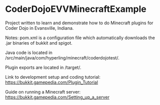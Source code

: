 # CoderDojoEVVMinecraftExample
Project written to learn and demonstrate how to do Minecraft plugins for Coder Dojo in Evansville, Indiana.

Notes:
pom.xml is a configuration file which automatically downloads the .jar binaries of bukkit and spigot.

Java code is located in /src/main/java/com/hyperling/minecraft/coderdojotest/.

Plugin exports are located in /target/.


Link to development setup and coding tutorial:
https://bukkit.gamepedia.com/Plugin_Tutorial

Guide on running a Minecraft server:
https://bukkit.gamepedia.com/Setting_up_a_server

